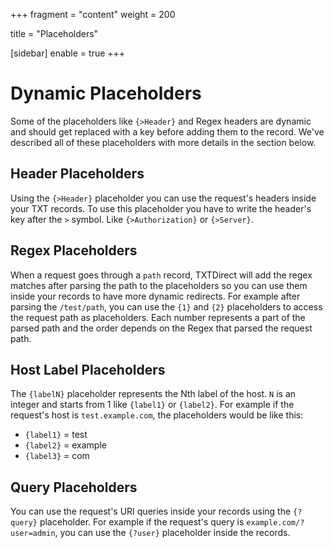 +++
fragment = "content"
weight = 200

title = "Placeholders"

[sidebar]
  enable = true
+++

# Dynamic Placeholders

Some of the placeholders like `{>Header}` and Regex headers are dynamic and should
get replaced with a key before adding them to the record. We've described all of
these placeholders with more details in the section below.

## Header Placeholders

Using the `{>Header}` placeholder you can use the request's headers inside your
TXT records. To use this placeholder you have to write the header's key after
the `>` symbol. Like `{>Authorization}` or `{>Server}`.

## Regex Placeholders

When a request goes through a `path` record, TXTDirect will add the regex
matches after parsing the path to the placeholders so you can use them inside
your records to have more dynamic redirects. For example after parsing the
`/test/path`, you can use the `{1}` and `{2}` placeholders to access the request
path as placeholders. Each number represents a part of the parsed path and the
order depends on the Regex that parsed the request path.

## Host Label Placeholders

The `{labelN}` placeholder represents the Nth label of the host. `N` is an
integer and starts from 1 like `{label1}` or `{label2}`. For example if the
request's host is `test.example.com`, the placeholders would be like this:

- `{label1}` = test
- `{label2}` = example
- `{label3}` = com

## Query Placeholders

You can use the request's URI queries inside your records using the `{?query}`
placeholder. For example if the request's query is `example.com/?user=admin`,
you can use the `{?user}` placeholder inside the records.
